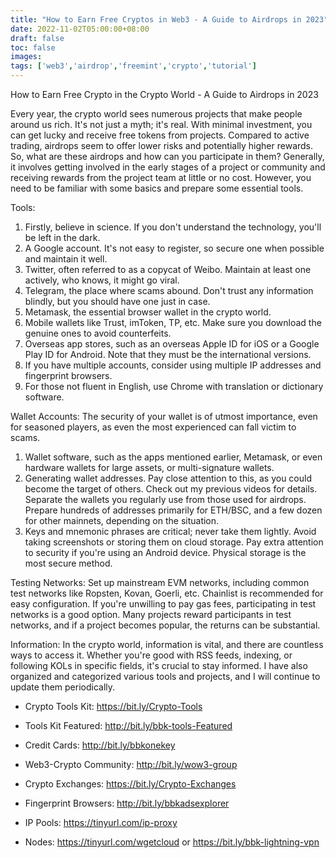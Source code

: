 ```yaml
---
title: "How to Earn Free Cryptos in Web3 - A Guide to Airdrops in 2023"
date: 2022-11-02T05:00:00+08:00
draft: false
toc: false
images:
tags: ['web3','airdrop','freemint','crypto','tutorial']
---
```


How to Earn Free Crypto in the Crypto World - A Guide to Airdrops in 2023

Every year, the crypto world sees numerous projects that make people around us rich. It's not just a myth; it's real. With minimal investment, you can get lucky and receive free tokens from projects. Compared to active trading, airdrops seem to offer lower risks and potentially higher rewards. So, what are these airdrops and how can you participate in them? Generally, it involves getting involved in the early stages of a project or community and receiving rewards from the project team at little or no cost. However, you need to be familiar with some basics and prepare some essential tools.

Tools:
1. Firstly, believe in science. If you don't understand the technology, you'll be left in the dark.
2. A Google account. It's not easy to register, so secure one when possible and maintain it well.
3. Twitter, often referred to as a copycat of Weibo. Maintain at least one actively, who knows, it might go viral.
4. Telegram, the place where scams abound. Don't trust any information blindly, but you should have one just in case.
5. Metamask, the essential browser wallet in the crypto world.
6. Mobile wallets like Trust, imToken, TP, etc. Make sure you download the genuine ones to avoid counterfeits.
7. Overseas app stores, such as an overseas Apple ID for iOS or a Google Play ID for Android. Note that they must be the international versions.
8. If you have multiple accounts, consider using multiple IP addresses and fingerprint browsers.
9. For those not fluent in English, use Chrome with translation or dictionary software.

Wallet Accounts:
The security of your wallet is of utmost importance, even for seasoned players, as even the most experienced can fall victim to scams.

1. Wallet software, such as the apps mentioned earlier, Metamask, or even hardware wallets for large assets, or multi-signature wallets.
2. Generating wallet addresses. Pay close attention to this, as you could become the target of others. Check out my previous videos for details. Separate the wallets you regularly use from those used for airdrops. Prepare hundreds of addresses primarily for ETH/BSC, and a few dozen for other mainnets, depending on the situation.
3. Keys and mnemonic phrases are critical; never take them lightly. Avoid taking screenshots or storing them on cloud storage. Pay extra attention to security if you're using an Android device. Physical storage is the most secure method.

Testing Networks:
Set up mainstream EVM networks, including common test networks like Ropsten, Kovan, Goerli, etc. Chainlist is recommended for easy configuration. If you're unwilling to pay gas fees, participating in test networks is a good option. Many projects reward participants in test networks, and if a project becomes popular, the returns can be substantial.

Information:
In the crypto world, information is vital, and there are countless ways to access it. Whether you're good with RSS feeds, indexing, or following KOLs in specific fields, it's crucial to stay informed. I have also organized and categorized various tools and projects, and I will continue to update them periodically.

* Crypto Tools Kit: https://bit.ly/Crypto-Tools

* Tools Kit Featured: http://bit.ly/bbk-tools-Featured

* Credit Cards: http://bit.ly/bbkonekey

* Web3-Crypto Community: http://bit.ly/wow3-group

* Crypto Exchanges: https://bit.ly/Crypto-Exchanges

* Fingerprint Browsers: http://bit.ly/bbkadsexplorer

* IP Pools: https://tinyurl.com/ip-proxy

* Nodes: https://tinyurl.com/wgetcloud or https://bit.ly/bbk-lightning-vpn